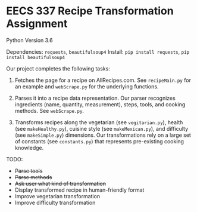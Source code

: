 # EECS 337 Recipe Transformation Assignment

Python Version 3.6

Dependencies: `requests`, `beautifulsoup4`
Install: `pip install requests`, `pip install beautifulsoup4`

Our project completes the following tasks:

1. Fetches the page for a recipe on AllRecipes.com. See `recipeMain.py` for an example and `webScrape.py` for the underlying functions.

2. Parses it into a recipe data representation. Our parser recognizes ingredients (name, quantity, measurement), steps, tools, and cooking methods. See `webScrape.py`.

3. Transforms recipes along the vegetarian (see `vegitarian.py`), health (see `makeHealthy.py`), cuisine style (see `makeMexican.py`), and difficulty (see `makeSimple.py`) dimensions. Our transformations rely on a large set of constants (see `constants.py`) that represents pre-existing cooking knowledge.

TODO:
- ~~Parse tools~~
- ~~Parse methods~~
- ~~Ask user what kind of transformation~~
- Display transformed recipe in human-friendly format
- Improve vegetarian transformation
- Improve difficulty transformation